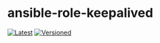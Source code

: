 # ansible-role-keepalived

[![Latest](https://github.com/noveris-inf/ansible-role-keepalived/workflows/Latest/badge.svg)](https://github.com/noveris-inf/ansible-role-keepalived/actions?query=workflow%3ALatest) [![Versioned](https://github.com/noveris-inf/ansible-role-keepalived/workflows/Versioned/badge.svg)](https://github.com/noveris-inf/ansible-role-keepalived/actions?query=workflow%3AVersioned)
